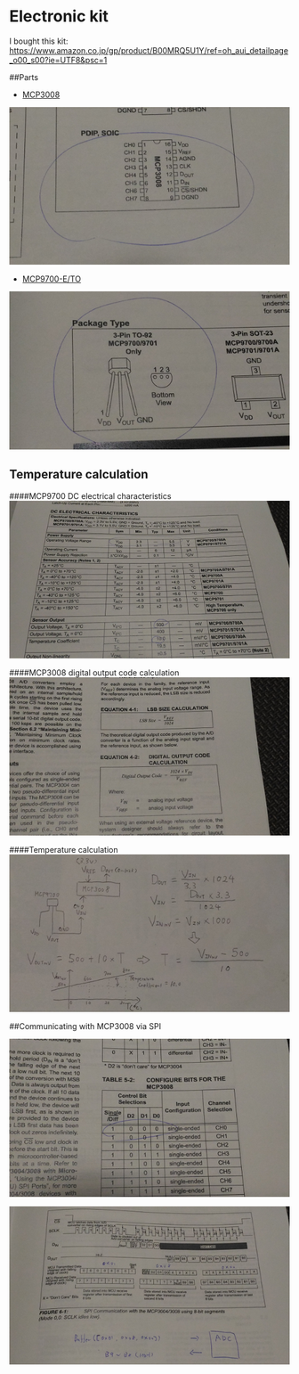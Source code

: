 # Electronic kit

I bought this kit: https://www.amazon.co.jp/gp/product/B00MRQ5U1Y/ref=oh_aui_detailpage_o00_s00?ie=UTF8&psc=1

##Parts

- [MCP3008](https://cdn-shop.adafruit.com/datasheets/MCP3008.pdf)

![mcp3008_4](./mcp3008_4.png)

- [MCP9700-E/TO](http://ww1.microchip.com/downloads/en/DeviceDoc/21942e.pdf)

![mcp9700_2](./mcp9700_2.png)

## Temperature calculation

####MCP9700 DC electrical characteristics
![mcp9700_1](./mcp9700_1.png)

####MCP3008 digital output code calculation
![mcp3008_1](./mcp3008_1.png)

####Temperature calculation
![equation](./equation.png)

##Communicating with MCP3008 via SPI

![mcp3008_2](./mcp3008_2.png)

![mcp3008_3](./mcp3008_3.png)
